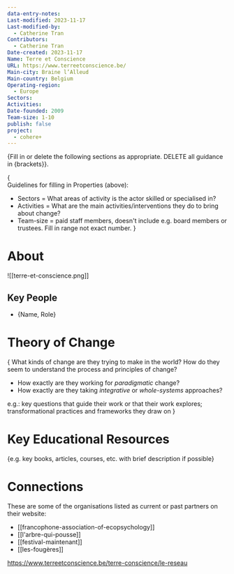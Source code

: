 ```yaml
---
data-entry-notes: 
Last-modified: 2023-11-17
Last-modified-by:
  - Catherine Tran
Contributors:
  - Catherine Tran
Date-created: 2023-11-17
Name: Terre et Conscience
URL: https://www.terreetconscience.be/
Main-city: Braine l’Alleud
Main-country: Belgium
Operating-region:
  - Europe
Sectors: 
Activities: 
Date-founded: 2009
Team-size: 1-10
publish: false
project:
  - cohere+
---
```

{Fill in or delete the following sections as appropriate. DELETE all guidance in {brackets}}.

{  
Guidelines for filling in Properties (above):
- Sectors = What areas of activity is the actor skilled or specialised in?
- Activities = What are the main activities/interventions they do to bring about change?
- Team-size = paid staff members, doesn't include e.g. board members or trustees. Fill in range not exact number.
}

# About

![[terre-et-conscience.png]]
## Key People

- {Name, Role}

# Theory of Change

{ What kinds of change are they trying to make in the world? How do they seem to understand the process and principles of change?

- How exactly are they working for *paradigmatic* change?
- How exactly are they taking *integrative* or *whole-systems* approaches?

e.g.: key questions that guide their work or that their work explores; transformational practices and frameworks they draw on }

# Key Educational Resources

{e.g. key books, articles, courses, etc. with brief description if possible}

# Connections

These are some of the organisations listed as current or past partners on their website:
- [[francophone-association-of-ecopsychology]]
- [[l'arbre-qui-pousse]]
- [[festival-maintenant]]
- [[les-fougères]]


https://www.terreetconscience.be/terre-conscience/le-reseau